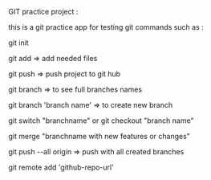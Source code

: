GIT practice project : 

this is a git practice app for testing git commands such as : 

git init 

git add => add needed files

git push => push project to git hub

git branch => to see full branches names

git branch 'branch name' => to create new branch

git switch "branchname" or git checkout "branch name"

git merge "branchname with new features or changes" 

git push --all origin => push with all created branches

git remote add 'github-repo-url' 
